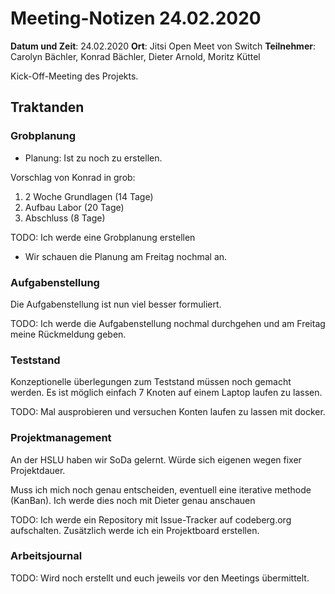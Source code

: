 # Meeting-Notizen 24.02.2020

**Datum und Zeit**: 24.02.2020
**Ort**: Jitsi Open Meet von Switch
**Teilnehmer**: Carolyn Bächler, Konrad Bächler, Dieter Arnold, Moritz Küttel

Kick-Off-Meeting des Projekts.

## Traktanden

### Grobplanung

* Planung: Ist zu noch zu erstellen.

Vorschlag von Konrad in grob:

1. 2 Woche Grundlagen (14 Tage)
2. Aufbau Labor (20 Tage)
3. Abschluss (8 Tage)

TODO: Ich werde eine Grobplanung erstellen
* Wir schauen die Planung am Freitag nochmal an.

### Aufgabenstellung

Die Aufgabenstellung ist nun viel besser formuliert.

TODO: Ich werde die Aufgabenstellung nochmal durchgehen und am Freitag meine Rückmeldung geben.

### Teststand

Konzeptionelle überlegungen zum Teststand müssen noch gemacht werden.
Es ist möglich einfach 7 Knoten auf einem Laptop laufen zu lassen.

TODO: Mal ausprobieren und versuchen Konten laufen zu lassen mit docker.


### Projektmanagement

An der HSLU haben wir SoDa gelernt. Würde sich eigenen wegen fixer Projektdauer.

Muss ich mich noch genau entscheiden, eventuell eine iterative methode (KanBan). Ich werde dies noch mit Dieter genau anschauen

TODO: Ich werde ein Repository mit Issue-Tracker auf codeberg.org aufschalten.
Zusätzlich werde ich ein Projektboard erstellen.

### Arbeitsjournal

TODO: Wird noch erstellt und euch jeweils vor den Meetings übermittelt.
